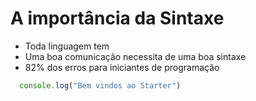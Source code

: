 # A importância da Sintaxe

* Toda linguagem tem
* Uma boa comunicação necessita de uma boa sintaxe
* 82% dos erros para iniciantes de programação

```js
  console.log("Bem vindos ao Starter")
```